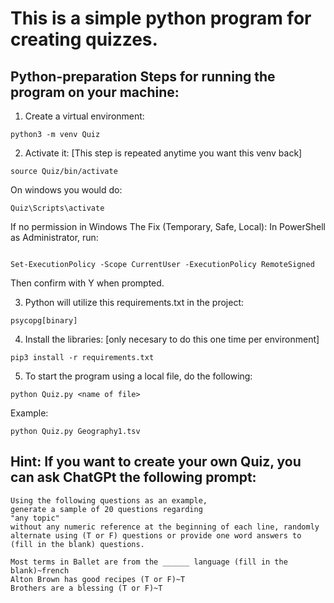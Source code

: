 # This is a simple python program for creating quizzes.


## Python-preparation Steps for running the program on your machine:



1. Create a virtual environment:

```
python3 -m venv Quiz
```

2. Activate it:  [This step is repeated anytime you want this venv back]

```
source Quiz/bin/activate
```

On windows you would do:

```
Quiz\Scripts\activate
```
If no permission in Windows
 The Fix (Temporary, Safe, Local):
In PowerShell as Administrator, run:
```

Set-ExecutionPolicy -Scope CurrentUser -ExecutionPolicy RemoteSigned
```
Then confirm with Y when prompted.



3. Python will utilize this requirements.txt in the project:

```
psycopg[binary]

```

4. Install the libraries: [only necesary to do this one time per environment]

```
pip3 install -r requirements.txt
```
5. To start the program using a local file, do the following:
```
python Quiz.py <name of file> 
```
Example:
```
python Quiz.py Geography1.tsv
```

## Hint: If you want to create your own Quiz, you can ask ChatGPt the following prompt:
```
Using the following questions as an example, 
generate a sample of 20 questions regarding 
"any topic" 
without any numeric reference at the beginning of each line, randomly alternate using (T or F) questions or provide one word answers to (fill in the blank) questions.

Most terms in Ballet are from the ______ language (fill in the blank)~french 
Alton Brown has good recipes (T or F)~T 
Brothers are a blessing (T or F)~T
```